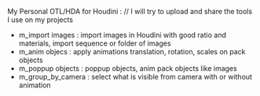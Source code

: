 My Personal OTL/HDA for Houdini : 
// I will try to upload and share the tools I use on my projects

- m_import images : import images in Houdini with good ratio and materials, import sequence or folder of images
- m_anim objecs : apply animations translation, rotation, scales on pack objects
- m_poppup objects : poppup objects, anim pack objects like images 
- m_group_by_camera : select what is visible from camera with or without animation

